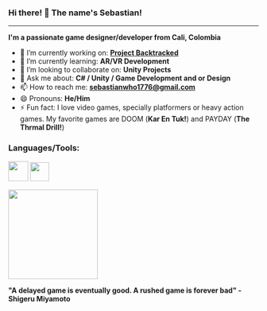 ### Hi there! 👋 The name's Sebastian!

___
**I'm a passionate game designer/developer from Cali, Colombia**

- 🔭 I’m currently working on: **[Project Backtracked](https://github.com/Seb1776/Project-Backtracked)**
- 🌱 I’m currently learning: **AR/VR Development**
- 👯 I’m looking to collaborate on: **Unity Projects**
- 💬 Ask me about: **C# / Unity / Game Development and or Design**
- 📫 How to reach me: **sebastianwho1776@gmail.com**
- 😄 Pronouns: **He/Him**
- ⚡ Fun fact: I love video games, specially platformers or heavy action games. My favorite games are DOOM (**Kar En Tuk!**) and PAYDAY (**The Thrmal Drill!**)

### Languages/Tools:
[<img src="https://cdn.worldvectorlogo.com/logos/unity-69.svg" width=40px>](https://unity.com)
[<img src="https://cdn.worldvectorlogo.com/logos/c--4.svg" width=38px>](https://docs.microsoft.com/en-us/dotnet/csharp/)

<img height="180em" src="https://github-readme-stats.vercel.app/api?username=Seb1776&show_icons=true&hide_border=true&&count_private=true&include_all_commits=true" />

**"A delayed game is eventually good. A rushed game is forever bad" -Shigeru Miyamoto**
